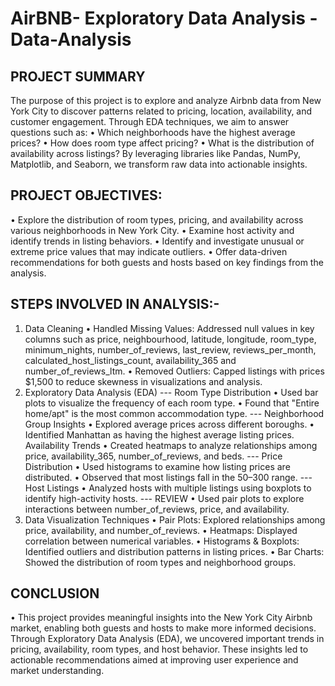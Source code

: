 # AirBNB- Exploratory Data Analysis - Data-Analysis
## PROJECT SUMMARY
The purpose of this project is to explore and analyze Airbnb data from New York City to discover patterns related to pricing, location, availability, and customer engagement. Through EDA techniques, we aim to answer questions such as:
•	Which neighborhoods have the highest average prices?
•	How does room type affect pricing?
•	What is the distribution of availability across listings?
By leveraging libraries like Pandas, NumPy, Matplotlib, and Seaborn, we transform raw data into actionable insights.

## PROJECT OBJECTIVES:
•	Explore the distribution of room types, pricing, and availability across various neighborhoods in New York City.
•	Examine host activity and identify trends in listing behaviors.
•	Identify and investigate unusual or extreme price values that may indicate outliers.
•	Offer data-driven recommendations for both guests and hosts based on key findings from the analysis.
## STEPS INVOLVED IN ANALYSIS:-
1. Data Cleaning
•	Handled Missing Values: Addressed null values in key columns such as price, neighbourhood, latitude, longitude, room_type, minimum_nights, number_of_reviews, last_review, reviews_per_month, calculated_host_listings_count, availability_365 and number_of_reviews_ltm.
•	Removed Outliers: Capped listings with prices  $1,500 to reduce skewness in visualizations and analysis.
2. Exploratory Data Analysis (EDA)
   --- Room Type Distribution
•	Used bar plots to visualize the frequency of each room type.
•	Found that "Entire home/apt" is the most common accommodation type.
   --- Neighborhood Group Insights
•	Explored average prices across different boroughs.
•	Identified Manhattan as having the highest average listing prices.
   Availability Trends
•	Created heatmaps to analyze relationships among price, availability_365, number_of_reviews, and beds.
  --- Price Distribution
•	Used histograms to examine how listing prices are distributed.
•	Observed that most listings fall in the $50–$300 range.
   --- Host Listings
•	Analyzed hosts with multiple listings using boxplots to identify high-activity hosts.
   --- REVIEW
•	Used pair plots to explore interactions between number_of_reviews, price, and availability.
3. Data Visualization Techniques
•	Pair Plots: Explored relationships among price, availability, and number_of_reviews.
•	Heatmaps: Displayed correlation between numerical variables.
•	Histograms & Boxplots: Identified outliers and distribution patterns in listing prices.
•	Bar Charts: Showed the distribution of room types and neighborhood groups.
## CONCLUSION
•	This project provides meaningful insights into the New York City Airbnb market, enabling both guests and hosts to make more informed decisions. Through Exploratory Data Analysis (EDA), we uncovered important trends in pricing, availability, room types, and host behavior. These insights led to actionable recommendations aimed at improving user experience and market understanding.

